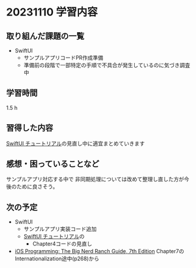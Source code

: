 # 20231110 学習内容

## 取り組んだ課題の一覧

- SwiftUI
  - サンプルアプリコードPR作成準備
  - 準備前の段階で一部特定の手順で不具合が発生しているのに気づき調査中

## 学習時間

1.5 h

## 習得した内容

[SwiftUI チュートリアル](https://developer.apple.com/tutorials/swiftui#swiftui-essentials)の見直し中に適宜まとめていきます

## 感想・困っていることなど

サンプルアプリ対応する中で
非同期処理については改めて整理し直した方が今後のために良さそう。

## 次の予定

- SwiftUI
  - サンプルアプリ実装コード追加
  - [SwiftUI チュートリアル](https://developer.apple.com/tutorials/swiftui#swiftui-essentials)の
    - Chapter4コードの見直し
- [iOS Programming: The Big Nerd Ranch Guide, 7th Edition](https://www.informit.com/store/ios-programming-the-big-nerd-ranch-guide-9780135264027) Chapter7のInternationalization途中(p268)から
